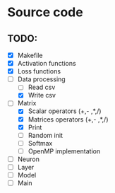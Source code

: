# Source code

## TODO:

- [x] Makefile
- [x] Activation functions
- [x] Loss functions
- [ ] Data processing
  - [ ] Read csv
  - [x] Write csv
- [ ] Matrix
  - [x] Scalar operators (+,- ,*,/)
  - [x] Matrices operators (+,- ,*,/)
  - [x] Print
  - [ ] Random init
  - [ ] Softmax
  - [ ] OpenMP implementation
- [ ] Neuron
- [ ] Layer
- [ ] Model
- [ ] Main
